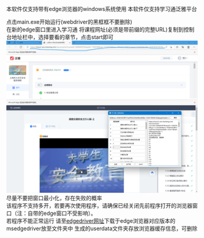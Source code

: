 本软件仅支持带有edge浏览器的windows系统使用 
本软件仅支持学习通泛雅平台

  
点击main.exe开始运行(webdriver的黑框框不要删除)  
在新的edge窗口里进入学习通
将课程网址(必须是带前缀的完整URL)复制到控制台地址栏中，选择要看的章节，点击start即可  
![](photoexample/kecheng.png)
![](photoexample/kongzhitai.png)
尽量不要把窗口最小化，存在失败的概率  
该程序不支持多开，若要再次使用程序，请确保已经关闭先前程序打开的浏览器窗口（注：自带的edge窗口不受影响）。  
若程序不能正常运行 请至[edgedriver网址](https://msedgewebdriverstorage.z22.web.core.windows.net)下载于edge浏览器对应版本的msedgedriver放至文件夹中 
生成的userdata文件夹存放浏览器缓存信息，可删除